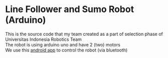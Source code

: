 # Line Follower and Sumo Robot (Arduino)
This is the source code that my team created as a part of selection phase of Universitas Indonesia Robotics Team<br/>
The robot is using arduino uno and have 2 (two) motors<br/>
We use this <a href="https://play.google.com/store/apps/details?id=braulio.calle.bluetoothRCcontroller&hl=en">android app</a> to control the robot (via bluetooth)
